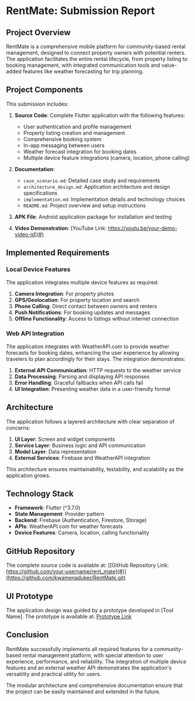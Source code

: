 # RentMate: Submission Report

## Project Overview

RentMate is a comprehensive mobile platform for community-based rental management, designed to connect property owners with potential renters. The application facilitates the entire rental lifecycle, from property listing to booking management, with integrated communication tools and value-added features like weather forecasting for trip planning.

## Project Components

This submission includes:

1. **Source Code**: Complete Flutter application with the following features:
   - User authentication and profile management
   - Property listing creation and management
   - Comprehensive booking system
   - In-app messaging between users
   - Weather forecast integration for booking dates
   - Multiple device feature integrations (camera, location, phone calling)

2. **Documentation**: 
   - `case_scenario.md`: Detailed case study and requirements
   - `architecture_design.md`: Application architecture and design specifications
   - `implementation.md`: Implementation details and technology choices
   - `README.md`: Project overview and setup instructions

3. **APK File**: Android application package for installation and testing

4. **Video Demonstration**: [YouTube Link: https://youtu.be/your-demo-video-id](#)

## Implemented Requirements

### Local Device Features

The application integrates multiple device features as required:

1. **Camera Integration**: For property photos
2. **GPS/Geolocation**: For property location and search
3. **Phone Calling**: Direct contact between owners and renters
4. **Push Notifications**: For booking updates and messages
5. **Offline Functionality**: Access to listings without internet connection

### Web API Integration

The application integrates with WeatherAPI.com to provide weather forecasts for booking dates, enhancing the user experience by allowing travelers to plan accordingly for their stays. The integration demonstrates:

1. **External API Communication**: HTTP requests to the weather service
2. **Data Processing**: Parsing and displaying API responses
3. **Error Handling**: Graceful fallbacks when API calls fail
4. **UI Integration**: Presenting weather data in a user-friendly format

## Architecture

The application follows a layered architecture with clear separation of concerns:

1. **UI Layer**: Screen and widget components
2. **Service Layer**: Business logic and API communication
3. **Model Layer**: Data representation
4. **External Services**: Firebase and WeatherAPI integration

This architecture ensures maintainability, testability, and scalability as the application grows.

## Technology Stack

- **Framework**: Flutter (^3.7.0)
- **State Management**: Provider pattern
- **Backend**: Firebase (Authentication, Firestore, Storage)
- **APIs**: WeatherAPI.com for weather forecasts
- **Device Features**: Camera, location, calling functionality

## GitHub Repository

The complete source code is available at: [[GitHub Repository Link: https://github.com/your-username/rent_mate](#)](https://github.com/kwamenaduker/RentMate.git)

## UI Prototype

The application design was guided by a prototype developed in [Tool Name]. The prototype is available at: [Prototype Link](#)

## Conclusion

RentMate successfully implements all required features for a community-based rental management platform, with special attention to user experience, performance, and reliability. The integration of multiple device features and an external weather API demonstrates the application's versatility and practical utility for users.

The modular architecture and comprehensive documentation ensure that the project can be easily maintained and extended in the future.
